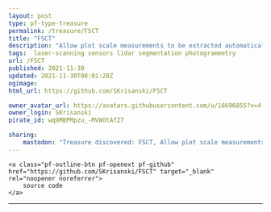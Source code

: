 ```yaml
---
layout: post
type: pf-type-treasure
permalink: /treasure/FSCT
title: "FSCT"
description: "Allow plot scale measurements to be extracted automatically from most high-resolution forest point clouds."
tags:  laser-scanning sensors lidar segmentation photogrammetry
url: /FSCT
published: 2021-11-30
updated: 2021-11-30T08:01:28Z
ogimage: 
html_url: https://github.com/SKrisanski/FSCT

owner_avatar_url: https://avatars.githubusercontent.com/u/16696855?v=4
owner_login: SKrisanski
pirate_id: wq9MBPMpzu_-MVWOtAfZ7

sharing:
    mastodon: "Treasure discovered: FSCT, Allow plot scale measurements to be extracted automatically from most high-resolution forest point clouds."
---
```


<div class="text-center">

    
    <a class="pf-outline-btn pf-openext pf-github" href="https://github.com/SKrisanski/FSCT" target="_blank" rel="noopener noreferrer">
        source code
    </a>
    
    

    
</div>





<div class="pf-night-sky-spacer">
    <div id="pf-night-sky" data-stars="25" data-owner="SKrisanski" data-repo="FSCT">
        <div id="pf-open-dialog" class="pf-meta-star pf-star-todo"></div>
        <dialog id="pf-star-dialog">
            Star this Repository to putt a smile on the Developers face.
            <br/>
            <div class="pf-row">
                <div class="pf-grow"></div>
                <div><a class="pf-unterlines" href="https://github.com/SKrisanski/FSCT" target="_blank">VISIT REPOSITORY</a></div>
            </div>
        </dialog>
    </div>
</div>

<hr class="gf-seperator">
